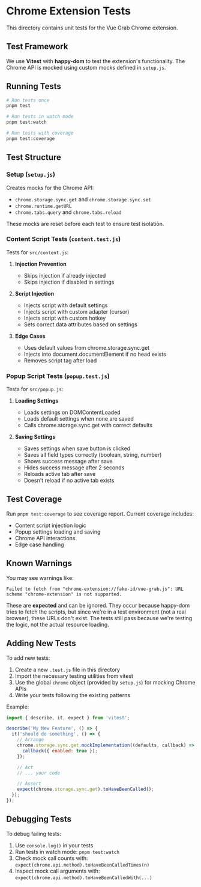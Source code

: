 # Chrome Extension Tests

This directory contains unit tests for the Vue Grab Chrome extension.

## Test Framework

We use **Vitest** with **happy-dom** to test the extension's functionality. The Chrome API is mocked using custom mocks defined in `setup.js`.

## Running Tests

```bash
# Run tests once
pnpm test

# Run tests in watch mode
pnpm test:watch

# Run tests with coverage
pnpm test:coverage
```

## Test Structure

### Setup (`setup.js`)

Creates mocks for the Chrome API:
- `chrome.storage.sync.get` and `chrome.storage.sync.set`
- `chrome.runtime.getURL`
- `chrome.tabs.query` and `chrome.tabs.reload`

These mocks are reset before each test to ensure test isolation.

### Content Script Tests (`content.test.js`)

Tests for `src/content.js`:

1. **Injection Prevention**
   - Skips injection if already injected
   - Skips injection if disabled in settings

2. **Script Injection**
   - Injects script with default settings
   - Injects script with custom adapter (cursor)
   - Injects script with custom hotkey
   - Sets correct data attributes based on settings

3. **Edge Cases**
   - Uses default values from chrome.storage.sync.get
   - Injects into document.documentElement if no head exists
   - Removes script tag after load

### Popup Script Tests (`popup.test.js`)

Tests for `src/popup.js`:

1. **Loading Settings**
   - Loads settings on DOMContentLoaded
   - Loads default settings when none are saved
   - Calls chrome.storage.sync.get with correct defaults

2. **Saving Settings**
   - Saves settings when save button is clicked
   - Saves all field types correctly (boolean, string, number)
   - Shows success message after save
   - Hides success message after 2 seconds
   - Reloads active tab after save
   - Doesn't reload if no active tab exists

## Test Coverage

Run `pnpm test:coverage` to see coverage report. Current coverage includes:
- Content script injection logic
- Popup settings loading and saving
- Chrome API interactions
- Edge case handling

## Known Warnings

You may see warnings like:
```
Failed to fetch from "chrome-extension://fake-id/vue-grab.js": URL scheme "chrome-extension" is not supported.
```

These are **expected** and can be ignored. They occur because happy-dom tries to fetch the scripts, but since we're in a test environment (not a real browser), these URLs don't exist. The tests still pass because we're testing the logic, not the actual resource loading.

## Adding New Tests

To add new tests:

1. Create a new `.test.js` file in this directory
2. Import the necessary testing utilities from vitest
3. Use the global `chrome` object (provided by `setup.js`) for mocking Chrome APIs
4. Write your tests following the existing patterns

Example:

```javascript
import { describe, it, expect } from 'vitest';

describe('My New Feature', () => {
  it('should do something', () => {
    // Arrange
    chrome.storage.sync.get.mockImplementation((defaults, callback) => {
      callback({ enabled: true });
    });

    // Act
    // ... your code

    // Assert
    expect(chrome.storage.sync.get).toHaveBeenCalled();
  });
});
```

## Debugging Tests

To debug failing tests:

1. Use `console.log()` in your tests
2. Run tests in watch mode: `pnpm test:watch`
3. Check mock call counts with: `expect(chrome.api.method).toHaveBeenCalledTimes(n)`
4. Inspect mock call arguments with: `expect(chrome.api.method).toHaveBeenCalledWith(...)`
